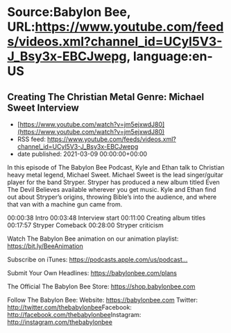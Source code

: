 # Source:Babylon Bee, URL:https://www.youtube.com/feeds/videos.xml?channel_id=UCyl5V3-J_Bsy3x-EBCJwepg, language:en-US

## Creating The Christian Metal Genre: Michael Sweet Interview
 - [https://www.youtube.com/watch?v=jm5ejxwdJ80](https://www.youtube.com/watch?v=jm5ejxwdJ80)
 - RSS feed: https://www.youtube.com/feeds/videos.xml?channel_id=UCyl5V3-J_Bsy3x-EBCJwepg
 - date published: 2021-03-09 00:00:00+00:00

In this episode of The Babylon Bee Podcast, Kyle and Ethan talk to Christian heavy metal legend, Michael Sweet. Michael Sweet is the lead singer/guitar player for the band Stryper. Stryper has produced a new album titled Even The Devil Believes available wherever you get music. Kyle and Ethan find out about Stryper’s origins, throwing Bible’s into the audience, and where that van with a machine gun came from.

00:00:38 Intro 
00:03:48 Interview start 
00:11:00 Creating album titles 
00:17:57 Stryper Comeback
00:28:00 Stryper criticism 

Watch The Babylon Bee animation on our animation playlist: https://bit.ly/BeeAnimation​  

Subscribe on iTunes: https://podcasts.apple.com/us/podcast...​

Submit Your Own Headlines: https://babylonbee.com/plans​

The Official The Babylon Bee Store: https://shop.babylonbee.com​

Follow The Babylon Bee:
Website: https://babylonbee.com​
Twitter: http://twitter.com/thebabylonbee​
Facebook: http://facebook.com/thebabylonbee​
Instagram: http://instagram.com/thebabylonbee

